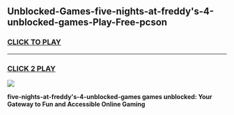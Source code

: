 
## Unblocked-Games-five-nights-at-freddy's-4-unblocked-games-Play-Free-pcson
<h3>
<a href="https://premium76.site?title=five-nights-at-freddy's-4-unblocked-games&ref=10A">CLICK TO PLAY</a></h3>
<hr>

<h3>
<a href="https://premium76.site?title=five-nights-at-freddy's-4-unblocked-games&ref=10A">CLICK 2 PLAY</a>
  
</h3>

<a href="https://premium76.site?title=five-nights-at-freddy's-4-unblocked-games&ref=10A"><img src="https://clearcache.store/games.png"></a>


**five-nights-at-freddy's-4-unblocked-games games unblocked: Your Gateway to Fun and Accessible Online Gaming**
